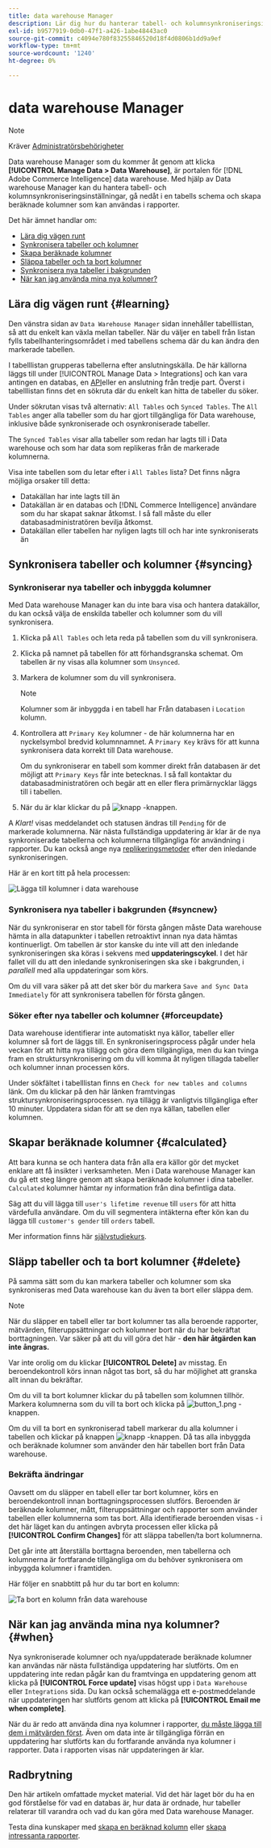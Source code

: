 ```yaml
---
title: data warehouse Manager
description: Lär dig hur du hanterar tabell- och kolumnsynkroniseringsinställningar, fördjupar dig i ett tabellschema och skapar beräknade kolumner som kan användas i rapporter.
exl-id: b9577919-0db0-47f1-a426-1abe48443ac0
source-git-commit: c4094e780f83255846520d18f4d0806b1dd9a9ef
workflow-type: tm+mt
source-wordcount: '1240'
ht-degree: 0%

---
```


# data warehouse Manager

>[!NOTE]
>
>Kräver [Administratörsbehörigheter](../../administrator/user-management/user-management.md)

Data warehouse Manager som du kommer åt genom att klicka **[!UICONTROL Manage Data > Data Warehouse]**, är portalen för [!DNL Adobe Commerce Intelligence] data warehouse. Med hjälp av Data warehouse Manager kan du hantera tabell- och kolumnsynkroniseringsinställningar, gå nedåt i en tabells schema och skapa beräknade kolumner som kan användas i rapporter.

Det här ämnet handlar om:

* [Lära dig vägen runt](#learning)
* [Synkronisera tabeller och kolumner](#syncing)
* [Skapa beräknade kolumner](#calculated)
* [Släppa tabeller och ta bort kolumner](#delete)
* [Synkronisera nya tabeller i bakgrunden](#syncnew)
* [När kan jag använda mina nya kolumner?](#when)

## Lära dig vägen runt {#learning}

Den vänstra sidan av `Data Warehouse Manager` sidan innehåller tabelllistan, så att du enkelt kan växla mellan tabeller. När du väljer en tabell från listan fylls tabellhanteringsområdet i med tabellens schema där du kan ändra den markerade tabellen.

I tabelllistan grupperas tabellerna efter anslutningskälla. De här källorna läggs till under [!UICONTROL Manage Data > Integrations] och kan vara antingen en databas, en [API](https://developer.adobe.com/commerce/services/reporting/)eller en anslutning från tredje part. Överst i tabelllistan finns det en sökruta där du enkelt kan hitta de tabeller du söker.

Under sökrutan visas två alternativ: `All Tables` och `Synced Tables`. The `All Tables` anger alla tabeller som du har gjort tillgängliga för Data warehouse, inklusive både synkroniserade och osynkroniserade tabeller.

The `Synced Tables` visar alla tabeller som redan har lagts till i Data warehouse och som har data som replikeras från de markerade kolumnerna.

Visa inte tabellen som du letar efter i `All Tables` lista? Det finns några möjliga orsaker till detta:

* Datakällan har inte lagts till än
* Datakällan är en databas och [!DNL Commerce Intelligence] användare som du har skapat saknar åtkomst. I så fall måste du eller databasadministratören bevilja åtkomst.
* Datakällan eller tabellen har nyligen lagts till och har inte synkroniserats än

## Synkronisera tabeller och kolumner {#syncing}

### Synkroniserar nya tabeller och inbyggda kolumner

Med Data warehouse Manager kan du inte bara visa och hantera datakällor, du kan också välja de enskilda tabeller och kolumner som du vill synkronisera.

1. Klicka på `All Tables` och leta reda på tabellen som du vill synkronisera.
1. Klicka på namnet på tabellen för att förhandsgranska schemat. Om tabellen är ny visas alla kolumner som `Unsynced`.
1. Markera de kolumner som du vill synkronisera.

   >[!NOTE]
   >
   >Kolumner som är inbyggda i en tabell har Från databasen i `Location` kolumn.

1. Kontrollera att `Primary Key` kolumner - de här kolumnerna har en nyckelsymbol bredvid kolumnnamnet. A `Primary Key` krävs för att kunna synkronisera data korrekt till Data warehouse.

   Om du synkroniserar en tabell som kommer direkt från databasen är det möjligt att `Primary Keys` får inte betecknas. I så fall kontaktar du databasadministratören och begär att en eller flera primärnycklar läggs till i tabellen.
1. När du är klar klickar du på ![knapp](../../assets/button.png) -knappen.

A *Klart!* visas meddelandet och statusen ändras till `Pending` för de markerade kolumnerna. När nästa fullständiga uppdatering är klar är de nya synkroniserade tabellerna och kolumnerna tillgängliga för användning i rapporter. Du kan också ange nya [replikeringsmetoder](./cfg-replication-methods.md) efter den inledande synkroniseringen.

Här är en kort titt på hela processen:

![Lägga till kolumner i data warehouse](../../assets/DW_sync.gif)

### Synkronisera nya tabeller i bakgrunden {#syncnew}

När du synkroniserar en stor tabell för första gången måste Data warehouse hämta in alla datapunkter i tabellen retroaktivt innan nya data hämtas kontinuerligt. Om tabellen är stor kanske du inte vill att den inledande synkroniseringen ska köras i sekvens med **uppdateringscykel**. I det här fallet vill du att den inledande synkroniseringen ska ske i bakgrunden, i *parallell* med alla uppdateringar som körs.

Om du vill vara säker på att det sker bör du markera `Save and Sync Data Immediately` för att synkronisera tabellen för första gången.

### Söker efter nya tabeller och kolumner {#forceupdate}

Data warehouse identifierar inte automatiskt nya källor, tabeller eller kolumner så fort de läggs till. En synkroniseringsprocess pågår under hela veckan för att hitta nya tillägg och göra dem tillgängliga, men du kan tvinga fram en struktursynkronisering om du vill komma åt nyligen tillagda tabeller och kolumner innan processen körs.

Under sökfältet i tabelllistan finns en `Check for new tables and columns` länk. Om du klickar på den här länken framtvingas struktursynkroniseringsprocessen. nya tillägg är vanligtvis tillgängliga efter 10 minuter. Uppdatera sidan för att se den nya källan, tabellen eller kolumnen.

## Skapar beräknade kolumner {#calculated}

Att bara kunna se och hantera data från alla era källor gör det mycket enklare att få insikter i verksamheten. Men i Data warehouse Manager kan du gå ett steg längre genom att skapa beräknade kolumner i dina tabeller. `Calculated` kolumner hämtar ny information från dina befintliga data.

Säg att du vill lägga till `user's lifetime revenue` till `users` för att hitta värdefulla användare. Om du vill segmentera intäkterna efter kön kan du lägga till `customer's gender` till `orders` tabell.

Mer information finns här [självstudiekurs](../../data-analyst/data-warehouse-mgr/creating-calculated-columns.md).

## Släpp tabeller och ta bort kolumner {#delete}

På samma sätt som du kan markera tabeller och kolumner som ska synkroniseras med Data warehouse kan du även ta bort eller släppa dem.

>[!NOTE]
>
>När du släpper en tabell eller tar bort kolumner tas alla beroende rapporter, mätvärden, filteruppsättningar och kolumner bort när du har bekräftat borttagningen. Var säker på att du vill göra det här - **den här åtgärden kan inte ångras.**

Var inte orolig om du klickar **[!UICONTROL Delete]** av misstag. En beroendekontroll körs innan något tas bort, så du har möjlighet att granska allt innan du bekräftar.

Om du vill ta bort kolumner klickar du på tabellen som kolumnen tillhör. Markera kolumnerna som du vill ta bort och klicka på ![button\_1.png](../../assets/button_1.png) -knappen.

Om du vill ta bort en synkroniserad tabell markerar du alla kolumner i tabellen och klickar på knappen ![knapp](../../assets/button_1.png) -knappen. Då tas alla inbyggda och beräknade kolumner som använder den här tabellen bort från Data warehouse.

### Bekräfta ändringar

Oavsett om du släpper en tabell eller tar bort kolumner, körs en beroendekontroll innan borttagningsprocessen slutförs. Beroenden är beräknade kolumner, mått, filteruppsättningar och rapporter som använder tabellen eller kolumnerna som tas bort. Alla identifierade beroenden visas - i det här läget kan du antingen avbryta processen eller klicka på **[!UICONTROL Confirm Changes]** för att släppa tabellen/ta bort kolumnerna.

Det går inte att återställa borttagna beroenden, men tabellerna och kolumnerna är fortfarande tillgängliga om du behöver synkronisera om inbyggda kolumner i framtiden.

Här följer en snabbtitt på hur du tar bort en kolumn:

![Ta bort en kolumn från data warehouse](../../assets/DW_delete.gif)

## När kan jag använda mina nya kolumner? {#when}

Nya synkroniserade kolumner och nya/uppdaterade beräknade kolumner kan användas när nästa fullständiga uppdatering har slutförts. Om en uppdatering inte redan pågår kan du framtvinga en uppdatering genom att klicka på **[!UICONTROL Force update]** visas högst upp i `Data Warehouse` eller `Integrations` sida. Du kan också schemalägga ett e-postmeddelande när uppdateringen har slutförts genom att klicka på **[!UICONTROL Email me when complete]**.

När du är redo att använda dina nya kolumner i rapporter, [du måste lägga till dem i mätvärden först](../data-warehouse-mgr/manage-data-dimensions-metrics.md). Även om data inte är tillgängliga förrän en uppdatering har slutförts kan du fortfarande använda nya kolumner i rapporter. Data i rapporten visas när uppdateringen är klar.

## Radbrytning

Den här artikeln omfattade mycket material. Vid det här laget bör du ha en god förståelse för vad en databas är, hur data är ordnade, hur tabeller relaterar till varandra och vad du kan göra med Data warehouse Manager.

Testa dina kunskaper med [skapa en beräknad kolumn](../data-warehouse-mgr/creating-calculated-columns.md) eller [skapa intressanta rapporter](../../tutorials/using-visual-report-builder.md).
